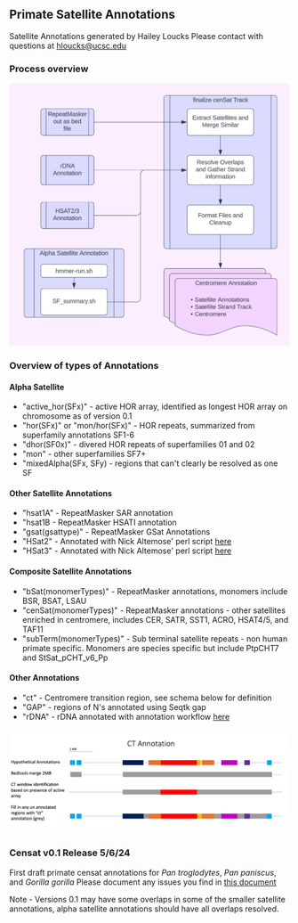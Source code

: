 ## Primate Satellite Annotations 

Satellite Annotations generated by Hailey Loucks 
Please contact with questions at hloucks@ucsc.edu

### Process overview 
![workflowDiagram](pics/workflow.png)

### Overview of types of Annotations 

#### Alpha Satellite 
- "active_hor(SFx)" - active HOR array, identified as longest HOR array on chromosome as of version 0.1
- "hor(SFx)" or "mon/hor(SFx)" - HOR repeats, summarized from superfamily annotations SF1-6
- "dhor(SF0x)" - divered HOR repeats of superfamilies 01 and 02
- "mon" - other superfamilies SF7+ 
- "mixedAlpha(SFx, SFy) - regions that can't clearly be resolved as one SF 

#### Other Satellite Annotations
- "hsat1A" - RepeatMasker SAR annotation 
- "hsat1B - RepeatMasker HSATI annotation 
- "gsat(gsattype)" - RepeatMasker GSat Annotations 
- "HSat2" - Annotated with Nick Altemose' perl script [here](https://github.com/altemose/chm13_hsat)
- "HSat3" - Annotated with Nick Altemose' perl script [here](https://github.com/altemose/chm13_hsat)

#### Composite Satellite Annotations 
- "bSat(monomerTypes)" - RepeatMasker annotations, monomers include BSR, BSAT, LSAU
- "cenSat(monomerTypes)" - RepeatMasker annotations - other satellites enriched in centromere, includes CER, SATR, SST1, ACRO, HSAT4/5, and TAF11
- "subTerm(monomerTypes)" - Sub terminal satellite repeats - non human primate specific. Monomers are species specific but include PtpCHT7 and StSat_pCHT_v6_Pp


#### Other Annotations 
- "ct" - Centromere transition region, see schema below for definition
- "GAP" - regions of N's annotated using Seqtk gap 
- "rDNA" - rDNA annotated with annotation workflow [here](https://github.com/kmiga/alphaAnnotation/blob/main/cenSatAnnotation/tasks/rDNA_annotation.wdl)

![CT_definition](pics/ct_definition.png)


### Censat v0.1 Release 5/6/24

First draft primate censat annotations for *Pan troglodytes*, *Pan paniscus*, and *Gorilla gorilla*
Please document any issues you find in [this document](https://docs.google.com/spreadsheets/d/1UVqb11FiSKcm3jpo81KQGn1jd74TxLODyUpQr-bNBhk/edit?usp=sharing) 

Note - Versions 0.1 may have some overlaps in some of the smaller satellite annotations, alpha satellite annotations should have all overlaps resolved. 
